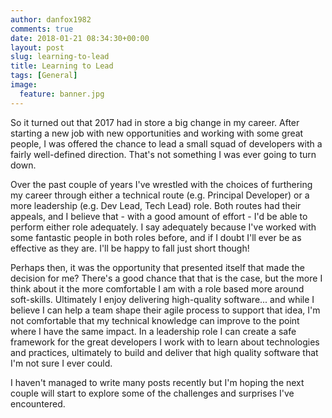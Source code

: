 ```yaml
---
author: danfox1982
comments: true
date: 2018-01-21 08:34:30+00:00
layout: post
slug: learning-to-lead
title: Learning to Lead
tags: [General]
image:
  feature: banner.jpg
---
```


So it turned out that 2017 had in store a big change in my career.  After starting a new job with new opportunities and working with some great people, I was offered the chance to lead a small squad of developers with a fairly well-defined direction.  That's not something I was ever going to turn down.

Over the past couple of years I've wrestled with the choices of furthering my career through either a technical route (e.g. Principal Developer) or a more leadership (e.g. Dev Lead, Tech Lead) role.  Both routes had their appeals, and I believe that - with a good amount of effort - I'd be able to perform either role adequately.  I say adequately because I've worked with some fantastic people in both roles before, and if I doubt I'll ever be as effective as they are.  I'll be happy to fall just short though!

Perhaps then, it was the opportunity that presented itself that made the decision for me?  There's a good chance that that is the case, but the more I think about it the more comfortable I am with a role based more around soft-skills.  Ultimately I enjoy delivering high-quality software... and while I believe I can help a team shape their agile process to support that idea, I'm not comfortable that my technical knowledge can improve to the point where I have the same impact.  In a leadership role I can create a safe framework for the great developers I work with to learn about technologies and practices, ultimately to build and deliver that high quality software that I'm not sure I ever could.

I haven't managed to write many posts recently but I'm hoping the next couple will start to explore some of the challenges and surprises I've encountered.
